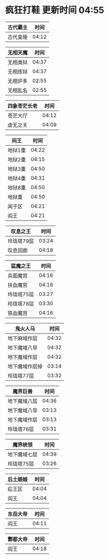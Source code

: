 # 疯狂打鞋 更新时间 04:55

| 古代霸主   | 时间    |
|--------|-------|
| 古代皇陵 | 04:12 |

| 无相天魔   | 时间    |
|--------|-------|
| 无相类狱 | 04:37 |
| 无相炼狱 | 04:37 |
| 无相炉多 | 02:55 |
| 无相乱名 | 02:55 |

| 四象苍茫长老   | 时间    |
|--------|-------|
| 苍茫大厅 | 04:12 |
| 虚无之关 | 04:09 |

| 间王   | 时间    |
|--------|-------|
| 地狱1重 | 04:22 |
| 地狱2重 | 04:15 |
| 地狱3重 | 04:50 |
| 地狱4重 | 04:31 |
| 地狱8重 | 04:50 |
| 地狱重 | 04:50 |
| 闻于区 | 04:21 |
| 阎王 | 04:21 |

| 叹息之王   | 时间    |
|--------|-------|
| 玲珑塔79层 | 03:24 |
| 叹息回廊 | 04:18 |

| 猛魔之王   | 时间    |
|--------|-------|
| 兵面魔宫 | 04:16 |
| 扶血魔宫 | 04:16 |
| 玲珑塔75层 | 03:27 |
| 玲珑塔78层 | 03:30 |
| 铁血魔宫 | 04:16 |

| 鬼火人马   | 时间    |
|--------|-------|
| 地下麻域作层 | 04:32 |
| 地下魔域八导 | 04:32 |
| 地下魔域作层 | 04:32 |
| 地下魔域作层掉 | 03:14 |
| 玲珑塔77层 | 03:32 |

| 魔界巨兽   | 时间    |
|--------|-------|
| 地下魔域八层 | 04:36 |
| 地下魔域八导 | 03:13 |
| 地下魔域作层 | 03:13 |
| 玲珑塔76层 | 03:31 |

| 魔界统领   | 时间    |
|--------|-------|
| 地下魔域七层 | 04:39 |
| 玲珑塔75层 | 03:26 |

| 后土娘娘   | 时间    |
|--------|-------|
| 疝王区 | 04:04 |
| 阎王 | 04:04 |

| 东岳大帝   | 时间    |
|--------|-------|
| 阎王 | 04:11 |

| 酆都大帝   | 时间    |
|--------|-------|
| 阎王 | 04:18 |